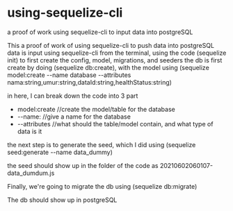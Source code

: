 # using-sequelize-cli
a proof of work using sequelize-cli to input data into postgreSQL

This a proof of work of using sequelize-cli to push data into postgreSQL
data is input using sequelize-cli from the terminal, using the code (sequelize init) to first
create the config, model, migrations, and seeders
the db is first create by doing (sequelize db:create), with the model using 
(sequelize model:create --name database --attributes nama:string,umur:string,dataId:string,healthStatus:string)

in here, I can break down the code into 3 part
- model:create    //create the model/table for the database
- --name:         //give a name for the database
- --attributes    //what should the table/model contain, and what type of data is it

the next step is to generate the seed, which I did using (sequelize seed:generate --name  data_dummy)

the seed should show up in the folder of the code as 20210602060107-data_dumdum.js

Finally, we're going to migrate the db using (sequelize db:migrate)

The db should show up in postgreSQL
